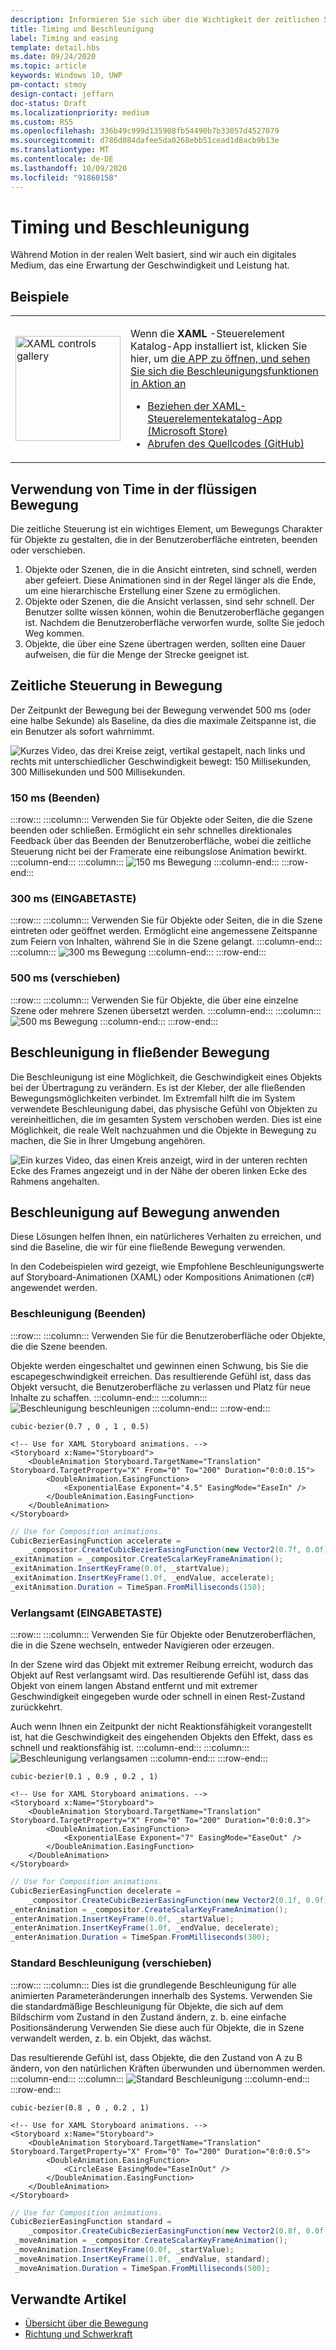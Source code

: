 ```yaml
---
description: Informieren Sie sich über die Wichtigkeit der zeitlichen Steuerung und Beschleunigung bei der Bewegung von Bewegungs Charakter für Objekte, die in der Benutzeroberfläche eintreten, beenden oder verschieben.
title: Timing und Beschleunigung
label: Timing and easing
template: detail.hbs
ms.date: 09/24/2020
ms.topic: article
keywords: Windows 10, UWP
pm-contact: stmoy
design-contact: jeffarn
doc-status: Draft
ms.localizationpriority: medium
ms.custom: RS5
ms.openlocfilehash: 336b49c999d135908fb54490b7b33057d4527079
ms.sourcegitcommit: d786d084dafee5da0268ebb51cead1d8acb9b13e
ms.translationtype: MT
ms.contentlocale: de-DE
ms.lasthandoff: 10/09/2020
ms.locfileid: "91860158"
---
```

# <a name="timing-and-easing"></a>Timing und Beschleunigung

Während Motion in der realen Welt basiert, sind wir auch ein digitales Medium, das eine Erwartung der Geschwindigkeit und Leistung hat.

## <a name="examples"></a>Beispiele

<table>
<tr>
<td><img src="images/xaml-controls-gallery-app-icon.png" alt="XAML controls gallery" width="168"></img></td>
<td>
    <p>Wenn die <strong style="font-weight: semi-bold">XAML</strong> -Steuerelement Katalog-App installiert ist, klicken Sie hier, um <a href="xamlcontrolsgallery:/item/EasingFunction">die APP zu öffnen, und sehen Sie sich die Beschleunigungsfunktionen in Aktion an</a></p>
    <ul>
    <li><a href="https://www.microsoft.com/store/productId/9MSVH128X2ZT">Beziehen der XAML-Steuerelementekatalog-App (Microsoft Store)</a></li>
    <li><a href="https://github.com/Microsoft/Xaml-Controls-Gallery">Abrufen des Quellcodes (GitHub)</a></li>
    </ul>
</td>
</tr>
</table>

## <a name="how-fluent-motion-uses-time"></a>Verwendung von Time in der flüssigen Bewegung

Die zeitliche Steuerung ist ein wichtiges Element, um Bewegungs Charakter für Objekte zu gestalten, die in der Benutzeroberfläche eintreten, beenden oder verschieben.

1. Objekte oder Szenen, die in die Ansicht eintreten, sind schnell, werden aber gefeiert. Diese Animationen sind in der Regel länger als die Ende, um eine hierarchische Erstellung einer Szene zu ermöglichen.
1. Objekte oder Szenen, die die Ansicht verlassen, sind sehr schnell. Der Benutzer sollte wissen können, wohin die Benutzeroberfläche gegangen ist. Nachdem die Benutzeroberfläche verworfen wurde, sollte Sie jedoch Weg kommen.
1. Objekte, die über eine Szene übertragen werden, sollten eine Dauer aufweisen, die für die Menge der Strecke geeignet ist.

## <a name="timing-in-fluent-motion"></a>Zeitliche Steuerung in Bewegung

Der Zeitpunkt der Bewegung bei der Bewegung verwendet 500 ms (oder eine halbe Sekunde) als Baseline, da dies die maximale Zeitspanne ist, die ein Benutzer als sofort wahrnimmt.

![Kurzes Video, das drei Kreise zeigt, vertikal gestapelt, nach links und rechts mit unterschiedlicher Geschwindigkeit bewegt: 150 Millisekunden, 300 Millisekunden und 500 Millisekunden.](images/time.gif)

### <a name="150ms-exit"></a>**150 ms** (Beenden)

:::row:::
    :::column:::
Verwenden Sie für Objekte oder Seiten, die die Szene beenden oder schließen.
Ermöglicht ein sehr schnelles direktionales Feedback über das Beenden der Benutzeroberfläche, wobei die zeitliche Steuerung nicht bei der Framerate eine reibungslose Animation bewirkt.
    :::column-end:::
    :::column:::
        ![150 ms Bewegung](images/150msAlt.gif)
    :::column-end:::
:::row-end:::

### <a name="300ms-enter"></a>**300 ms** (EINGABETASTE)

:::row:::
    :::column:::
Verwenden Sie für Objekte oder Seiten, die in die Szene eintreten oder geöffnet werden.
Ermöglicht eine angemessene Zeitspanne zum Feiern von Inhalten, während Sie in die Szene gelangt.
    :::column-end:::
    :::column:::
        ![300 ms Bewegung](images/300ms.gif)
    :::column-end:::
:::row-end:::

### <a name="500ms-move"></a>**500 ms** (verschieben)

:::row:::
    :::column:::
Verwenden Sie für Objekte, die über eine einzelne Szene oder mehrere Szenen übersetzt werden. 
    :::column-end:::
    :::column:::
        ![500 ms Bewegung](images/500ms.gif)
    :::column-end:::
:::row-end:::

## <a name="easing-in-fluent-motion"></a>Beschleunigung in fließender Bewegung

Die Beschleunigung ist eine Möglichkeit, die Geschwindigkeit eines Objekts bei der Übertragung zu verändern. Es ist der Kleber, der alle fließenden Bewegungsmöglichkeiten verbindet. Im Extremfall hilft die im System verwendete Beschleunigung dabei, das physische Gefühl von Objekten zu vereinheitlichen, die im gesamten System verschoben werden. Dies ist eine Möglichkeit, die reale Welt nachzuahmen und die Objekte in Bewegung zu machen, die Sie in Ihrer Umgebung angehören.

![Ein kurzes Video, das einen Kreis anzeigt, wird in der unteren rechten Ecke des Frames angezeigt und in der Nähe der oberen linken Ecke des Rahmens angehalten.](images/easing.gif)

## <a name="apply-easing-to-motion"></a>Beschleunigung auf Bewegung anwenden

Diese Lösungen helfen Ihnen, ein natürlicheres Verhalten zu erreichen, und sind die Baseline, die wir für eine fließende Bewegung verwenden.

In den Codebeispielen wird gezeigt, wie Empfohlene Beschleunigungswerte auf Storyboard-Animationen (XAML) oder Kompositions Animationen (c#) angewendet werden.

### <a name="accelerate-exit"></a>**Beschleunigung** (Beenden)

:::row:::
    :::column:::
Verwenden Sie für die Benutzeroberfläche oder Objekte, die die Szene beenden.

Objekte werden eingeschaltet und gewinnen einen Schwung, bis Sie die escapegeschwindigkeit erreichen.
Das resultierende Gefühl ist, dass das Objekt versucht, die Benutzeroberfläche zu verlassen und Platz für neue Inhalte zu schaffen.
    :::column-end:::
    :::column:::
        ![Beschleunigung beschleunigen](images/accelEase.gif)
    :::column-end:::
:::row-end:::

```
cubic-bezier(0.7 , 0 , 1 , 0.5)
```

```xaml
<!-- Use for XAML Storyboard animations. -->
<Storyboard x:Name="Storyboard">
    <DoubleAnimation Storyboard.TargetName="Translation" Storyboard.TargetProperty="X" From="0" To="200" Duration="0:0:0.15">
        <DoubleAnimation.EasingFunction>
            <ExponentialEase Exponent="4.5" EasingMode="EaseIn" />
        </DoubleAnimation.EasingFunction>
    </DoubleAnimation>
</Storyboard>
```

```csharp
// Use for Composition animations.
CubicBezierEasingFunction accelerate =
    _compositor.CreateCubicBezierEasingFunction(new Vector2(0.7f, 0.0f), new Vector2(1.0f, 0.5f));
_exitAnimation = _compositor.CreateScalarKeyFrameAnimation();
_exitAnimation.InsertKeyFrame(0.0f, _startValue);
_exitAnimation.InsertKeyFrame(1.0f, _endValue, accelerate);
_exitAnimation.Duration = TimeSpan.FromMilliseconds(150);
```

### <a name="decelerate-enter"></a>**Verlangsamt** (EINGABETASTE)

:::row:::
    :::column:::
Verwenden Sie für Objekte oder Benutzeroberflächen, die in die Szene wechseln, entweder Navigieren oder erzeugen.

In der Szene wird das Objekt mit extremer Reibung erreicht, wodurch das Objekt auf Rest verlangsamt wird.
Das resultierende Gefühl ist, dass das Objekt von einem langen Abstand entfernt und mit extremer Geschwindigkeit eingegeben wurde oder schnell in einen Rest-Zustand zurückkehrt.

Auch wenn Ihnen ein Zeitpunkt der nicht Reaktionsfähigkeit vorangestellt ist, hat die Geschwindigkeit des eingehenden Objekts den Effekt, dass es schnell und reaktionsfähig ist.
    :::column-end:::
    :::column:::
        ![Beschleunigung verlangsamen](images/decelEase.gif)
    :::column-end:::
:::row-end:::

```
cubic-bezier(0.1 , 0.9 , 0.2 , 1)
```

```xaml
<!-- Use for XAML Storyboard animations. -->
<Storyboard x:Name="Storyboard">
    <DoubleAnimation Storyboard.TargetName="Translation" Storyboard.TargetProperty="X" From="0" To="200" Duration="0:0:0.3">
        <DoubleAnimation.EasingFunction>
            <ExponentialEase Exponent="7" EasingMode="EaseOut" />
        </DoubleAnimation.EasingFunction>
    </DoubleAnimation>
</Storyboard>
```

```csharp
// Use for Composition animations.
CubicBezierEasingFunction decelerate =
    _compositor.CreateCubicBezierEasingFunction(new Vector2(0.1f, 0.9f), new Vector2(0.2f, 1.0f));
_enterAnimation = _compositor.CreateScalarKeyFrameAnimation();
_enterAnimation.InsertKeyFrame(0.0f, _startValue);
_enterAnimation.InsertKeyFrame(1.0f, _endValue, decelerate);
_enterAnimation.Duration = TimeSpan.FromMilliseconds(300);
```

### <a name="standard-easing-move"></a>**Standard** Beschleunigung (verschieben)

:::row:::
    :::column:::
Dies ist die grundlegende Beschleunigung für alle animierten Parameteränderungen innerhalb des Systems.
Verwenden Sie die standardmäßige Beschleunigung für Objekte, die sich auf dem Bildschirm vom Zustand in den Zustand ändern, z. b. eine einfache Positionsänderung Verwenden Sie diese auch für Objekte, die in Szene verwandelt werden, z. b. ein Objekt, das wächst.

Das resultierende Gefühl ist, dass Objekte, die den Zustand von A zu B ändern, von den natürlichen Kräften überwunden und übernommen werden.
    :::column-end:::
    :::column:::
        ![Standard Beschleunigung](images/standardEase.gif)
    :::column-end:::
:::row-end:::

```
cubic-bezier(0.8 , 0 , 0.2 , 1)
```

```xaml
<!-- Use for XAML Storyboard animations. -->
<Storyboard x:Name="Storyboard">
    <DoubleAnimation Storyboard.TargetName="Translation" Storyboard.TargetProperty="X" From="0" To="200" Duration="0:0:0.5">
        <DoubleAnimation.EasingFunction>
            <CircleEase EasingMode="EaseInOut" />
        </DoubleAnimation.EasingFunction>
    </DoubleAnimation>
</Storyboard>
```

```csharp
// Use for Composition animations.
CubicBezierEasingFunction standard =
    _compositor.CreateCubicBezierEasingFunction(new Vector2(0.8f, 0.0f), new Vector2(0.2f, 1.0f));
 _moveAnimation = _compositor.CreateScalarKeyFrameAnimation();
 _moveAnimation.InsertKeyFrame(0.0f, _startValue);
 _moveAnimation.InsertKeyFrame(1.0f, _endValue, standard);
 _moveAnimation.Duration = TimeSpan.FromMilliseconds(500);
```

## <a name="related-articles"></a>Verwandte Artikel

- [Übersicht über die Bewegung](index.md)
- [Richtung und Schwerkraft](directionality-and-gravity.md)

